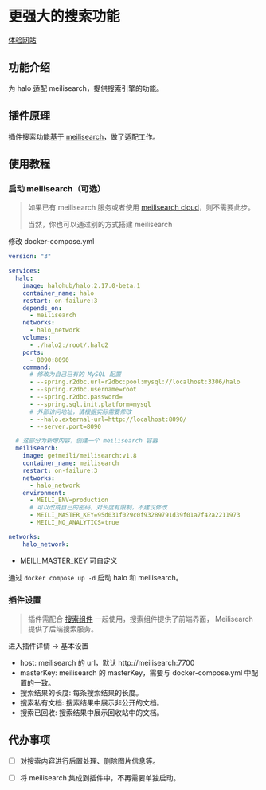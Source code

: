 # 更强大的搜索功能

[体验网站](https://blog.rainsheep.cn)

## 功能介绍

为 halo 适配 meilisearch，提供搜索引擎的功能。

## 插件原理

插件搜索功能基于 [meilisearch](https://www.meilisearch.com)，做了适配工作。

## 使用教程

### 启动 meilisearch（可选）

> 如果已有 meilisearch 服务或者使用 [meilisearch cloud](https://www.meilisearch.com/cloud)，则不需要此步。
> 
> 当然，你也可以通过别的方式搭建 meilisearch

修改 docker-compose.yml

```yaml
version: "3"

services:
  halo:
    image: halohub/halo:2.17.0-beta.1
    container_name: halo
    restart: on-failure:3
    depends_on:
      - meilisearch
    networks:
      - halo_network
    volumes:
      - ./halo2:/root/.halo2
    ports:
      - 8090:8090
    command:
      # 修改为自己已有的 MySQL 配置
      - --spring.r2dbc.url=r2dbc:pool:mysql://localhost:3306/halo
      - --spring.r2dbc.username=root
      - --spring.r2dbc.password=
      - --spring.sql.init.platform=mysql
      # 外部访问地址，请根据实际需要修改
      - --halo.external-url=http://localhost:8090/
      - --server.port=8090

  # 这部分为新增内容，创建一个 meilisearch 容器
  meilisearch:
    image: getmeili/meilisearch:v1.8
    container_name: meilisearch
    restart: on-failure:3
    networks:
      - halo_network
    environment:
      - MEILI_ENV=production
      # 可以改成自己的密码，对长度有限制，不建议修改
      - MEILI_MASTER_KEY=95d031f029c0f93289791d39f01a7f42a2211973
      - MEILI_NO_ANALYTICS=true

networks:
    halo_network:
```

* MEILI_MASTER_KEY 可自定义

通过 `docker compose up -d` 启动 halo 和 meilisearch。 

### 插件设置

> 插件需配合 [搜索组件](https://www.halo.run/store/apps/app-DlacW) 一起使用，搜索组件提供了前端界面， Meilisearch 提供了后端搜索服务。

进入插件详情 -> 基本设置
* host: meilisearch 的 url，默认 http://meilisearch:7700
* masterKey: meilisearch 的 masterKey，需要与 docker-compose.yml 中配置的一致。
* 搜索结果的长度: 每条搜索结果的长度。
* 搜索私有文档: 搜索结果中展示非公开的文档。
* 搜索已回收: 搜索结果中展示回收站中的文档。


## 代办事项

- [ ] 对搜索内容进行后置处理、删除图片信息等。
- [ ] 将 meilisearch 集成到插件中，不再需要单独启动。




